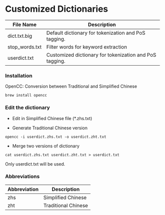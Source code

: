 # Customized Dictionaries


| File Name       | Description                                             |
| ---             | ---                                                     |
| dict.txt.big    | Default dictionary for tokenization and PoS tagging.    |
| stop_words.txt  | Filter words for keyword extraction                     |
| userdict.txt    | Customized dictionary for tokenization and PoS tagging. |


### Installation

OpenCC: Conversion between Traditional and Simplified Chinese

```shell
brew install opencc
```

### Edit the dictionary

* Edit in Simplified Chinese file (\*.zhs.txt)

* Generate Traditional Chinese version
```shell
opencc -i userdict.zhs.txt -o userdict.zht.txt
```

* Merge two versions of dictionary
```shell
cat userdict.zhs.txt userdict.zht.txt > userdict.txt
```

Only userdict.txt will be used.


### Abbreviations

| Abbreviation | Description         |
| ---          | ---                 |
| zhs          | Simplified Chinese  |
| zht          | Traditional Chinese |


